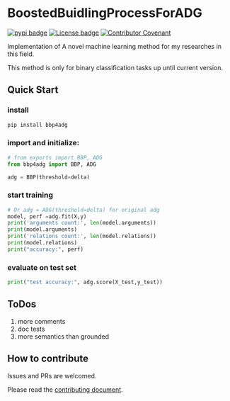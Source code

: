 # BoostedBuidlingProcessForADG
[![pypi badge](https://img.shields.io/badge/PyPi-0.1.0-blue.svg)](https://pypi.org/project/bbp4adg/#description)
[![License badge](https://img.shields.io/badge/License-MIT-<COLOR>.svg)](https://shields.io/)
[![Contributor Covenant](https://img.shields.io/badge/Contributor%20Covenant-2.1-4baaaa.svg)](https://www.contributor-covenant.org/version/2/1/code_of_conduct/code_of_conduct.md)

Implementation of A novel machine learning method for my researches in this field.

This method is only for binary classification tasks up until current version.

## Quick Start

### install
```sh
pip install bbp4adg
```

### import and initialize:
```py
# from exports import BBP, ADG
from bbp4adg import BBP, ADG

adg = BBP(threshold=delta)
```

### start training
```py
# Or adg = ADG(threshold=delta) for original adg
model, perf =adg.fit(X,y)
print('arguments count:', len(model.arguments)) 
print(model.arguments)
print('relations count:', len(model.relations))
print(model.relations)
print("accuracy:", perf)
```

### evaluate on test set
```py
print("test accuracy:", adg.score(X_test,y_test))
```

## ToDos
1. more comments
2. doc tests
3. more semantics than grounded

## How to contribute
Issues and PRs are welcomed.

Please read the [contributing document](https://github.com/S2thend/BoostedBuidlingProcessForADG/blob/main/CONTRIBUTING.md).